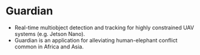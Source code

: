 # Guardian
- Real-time multiobject detection and tracking for highly constrained UAV systems (e.g. Jetson Nano). 
- Guardian is an application for alleviating human-elephant conflict common in Africa and Asia.
